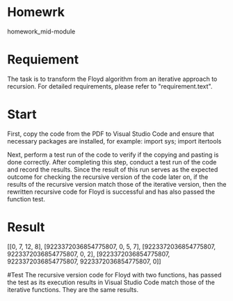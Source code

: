 # Homewrk
homework_mid-module

# Requiement
The task is to transform the Floyd algorithm from an iterative approach to recursion. For detailed requirements, please refer to "requirement.text".

# Start
First, copy the code from the PDF to Visual Studio Code and ensure that necessary packages are installed, for example: import sys; import itertools

Next, perform a test run of the code to verify if the copying and pasting is done correctly. After completing this step, conduct a test run of the code and record the results. Since the result of this run serves as the expected outcome for checking the recursive version of the code later on, if the results of the recursive version match those of the iterative version, then the rewritten recursive code for Floyd is successful and has also passed the function test.

# Result
[[0, 7, 12, 8], [9223372036854775807, 0, 5, 7], [9223372036854775807, 9223372036854775807, 0, 2], [9223372036854775807, 9223372036854775807, 9223372036854775807, 0]]

#Test
The recursive version code for Floyd with two functions, has passed the test as its execution results in Visual Studio Code match those of the iterative functions. They are the same results.




